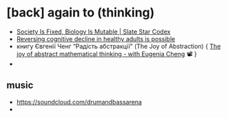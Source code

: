 # [back] again to (thinking) 
- [Society Is Fixed, Biology Is Mutable | Slate Star Codex](https://slatestarcodex.com/2014/09/10/society-is-fixed-biology-is-mutable/)
- [Reversing cognitive decline in healthy adults is possible](https://morelucid.substack.com/p/increasing-iq-by-10-points-is-possible)
- книгу Євгенії Ченг “Радість абстракції” (The Joy of Abstraction) { [The joy of abstract mathematical thinking - with Eugenia Cheng](https://www.youtube.com/watch?v=48VqWQ2YbGk) 📽️ }
- 


## music 
- https://soundcloud.com/drumandbassarena
- 
